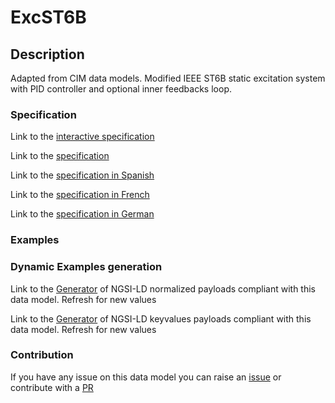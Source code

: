 # ExcST6B

## Description 

Adapted from CIM data models. Modified IEEE ST6B static excitation system with PID controller and optional inner feedbacks loop.
### Specification

Link to the [interactive specification](https://swagger.lab.fiware.org/?url=https://smart-data-models.github.io/dataModel.EnergyCIM/ExcST6B/swagger.yaml)

Link to the [specification](https://smart-data-models.github.io/dataModel.EnergyCIM/ExcST6B/doc/spec.md)

Link to the [specification in Spanish](https://smart-data-models.github.io/dataModel.EnergyCIM/ExcST6B/doc/spec_ES.md)

Link to the [specification in French](https://smart-data-models.github.io/dataModel.EnergyCIM/ExcST6B/doc/spec_FR.md)

Link to the [specification in German](https://smart-data-models.github.io/dataModel.EnergyCIM/ExcST6B/doc/spec_DE.md)
### Examples
### Dynamic Examples generation

Link to the [Generator](https://smartdatamodels.org/extra/ngsi-ld_generator_v0.92.php?schemaUrl=https://raw.githubusercontent.com/smart-data-models/dataModel.EnergyCIM/master/ExcST6B/schema.json&email=info@smartdatamodels.org) of NGSI-LD normalized payloads compliant with this data model. Refresh for new values

Link to the [Generator](https://smartdatamodels.org/extra/ngsi-ld_generator_keyvalues_v0.92.php?schemaUrl=https://raw.githubusercontent.com/smart-data-models/dataModel.EnergyCIM/master/ExcST6B/schema.json&email=info@smartdatamodels.org) of NGSI-LD keyvalues payloads compliant with this data model. Refresh for new values
### Contribution

 If you have any issue on this data model you can raise an [issue](https://github.com/smart-data-models/dataModel.EnergyCIM/issues)  or contribute with a [PR](https://github.com/smart-data-models/dataModel.EnergyCIM/pulls)